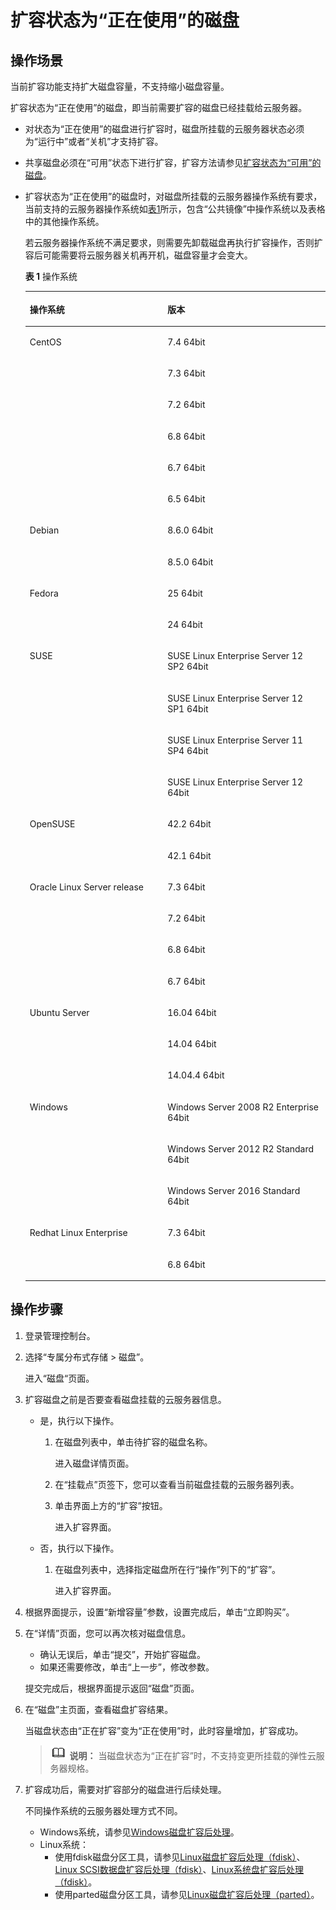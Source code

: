 # 扩容状态为“正在使用”的磁盘<a name="zh-cn_topic_0110855561"></a>

## 操作场景<a name="sfab290423eca40b0831163b6b599d150"></a>

当前扩容功能支持扩大磁盘容量，不支持缩小磁盘容量。

扩容状态为“正在使用”的磁盘，即当前需要扩容的磁盘已经挂载给云服务器。

-   对状态为“正在使用”的磁盘进行扩容时，磁盘所挂载的云服务器状态必须为“运行中”或者“关机”才支持扩容。
-   共享磁盘必须在“可用”状态下进行扩容，扩容方法请参见[扩容状态为“可用”的磁盘](扩容状态为-可用-的磁盘.md)。
-   扩容状态为“正在使用”的磁盘时，对磁盘所挂载的云服务器操作系统有要求，当前支持的云服务器操作系统如[表1](#t00b32835b89c42d692569090021a370c)所示，包含“公共镜像”中操作系统以及表格中的其他操作系统。

    若云服务器操作系统不满足要求，则需要先卸载磁盘再执行扩容操作，否则扩容后可能需要将云服务器关机再开机，磁盘容量才会变大。

    **表 1**  操作系统

    <a name="t00b32835b89c42d692569090021a370c"></a>
    <table><thead align="left"><tr id="rf84ac7db3edb4ae29d4d2da932dd4512"><th class="cellrowborder" valign="top" width="45.89%" id="mcps1.2.3.1.1"><p id="a0f9526b163874cf49accc2c083a88ab6"><a name="a0f9526b163874cf49accc2c083a88ab6"></a><a name="a0f9526b163874cf49accc2c083a88ab6"></a>操作系统</p>
    </th>
    <th class="cellrowborder" valign="top" width="54.11%" id="mcps1.2.3.1.2"><p id="a3f45b6f1d11046288e04693d5dcda98b"><a name="a3f45b6f1d11046288e04693d5dcda98b"></a><a name="a3f45b6f1d11046288e04693d5dcda98b"></a>版本</p>
    </th>
    </tr>
    </thead>
    <tbody><tr id="rf54c1638e8d8409b90308baf262c1eca"><td class="cellrowborder" rowspan="6" valign="top" width="45.89%" headers="mcps1.2.3.1.1 "><p id="a627b8253c68543fa98d567994e64a5af"><a name="a627b8253c68543fa98d567994e64a5af"></a><a name="a627b8253c68543fa98d567994e64a5af"></a>CentOS</p>
    </td>
    <td class="cellrowborder" valign="top" width="54.11%" headers="mcps1.2.3.1.2 "><p id="zh-cn_topic_0077678449_p635420393471"><a name="zh-cn_topic_0077678449_p635420393471"></a><a name="zh-cn_topic_0077678449_p635420393471"></a>7.4 64bit</p>
    </td>
    </tr>
    <tr id="r842b28603ef14eadae27f1f4a8390a40"><td class="cellrowborder" valign="top" headers="mcps1.2.3.1.1 "><p id="af4718af3ed3747acaa02d4a5442e9c17"><a name="af4718af3ed3747acaa02d4a5442e9c17"></a><a name="af4718af3ed3747acaa02d4a5442e9c17"></a>7.3 64bit</p>
    </td>
    </tr>
    <tr id="r7873d659424a41eaa9c6f962c0988414"><td class="cellrowborder" valign="top" headers="mcps1.2.3.1.1 "><p id="a802a6c731f3d4083b8dea31d2f35731d"><a name="a802a6c731f3d4083b8dea31d2f35731d"></a><a name="a802a6c731f3d4083b8dea31d2f35731d"></a>7.2 64bit</p>
    </td>
    </tr>
    <tr id="r6b0081ec216d41f6bce5f37017994fc6"><td class="cellrowborder" valign="top" headers="mcps1.2.3.1.1 "><p id="ad3d99b86f52647f193dba453a5444e37"><a name="ad3d99b86f52647f193dba453a5444e37"></a><a name="ad3d99b86f52647f193dba453a5444e37"></a>6.8 64bit</p>
    </td>
    </tr>
    <tr id="rc18c4315222c41e78f0cbfcdbc336388"><td class="cellrowborder" valign="top" headers="mcps1.2.3.1.1 "><p id="ad09968cc78b042399220f60308e626b2"><a name="ad09968cc78b042399220f60308e626b2"></a><a name="ad09968cc78b042399220f60308e626b2"></a>6.7 64bit</p>
    </td>
    </tr>
    <tr id="rfcad1e3d24634688b5cd5c4c9692e9af"><td class="cellrowborder" valign="top" headers="mcps1.2.3.1.1 "><p id="a88234c4ecc5d4db0934e59541e96fdb5"><a name="a88234c4ecc5d4db0934e59541e96fdb5"></a><a name="a88234c4ecc5d4db0934e59541e96fdb5"></a>6.5 64bit</p>
    </td>
    </tr>
    <tr id="rae131a21e1194bf8a912d5eaac8527cb"><td class="cellrowborder" rowspan="2" valign="top" width="45.89%" headers="mcps1.2.3.1.1 "><p id="a2e5950c5243e48cdaa1869ab83bd8eb3"><a name="a2e5950c5243e48cdaa1869ab83bd8eb3"></a><a name="a2e5950c5243e48cdaa1869ab83bd8eb3"></a>Debian</p>
    </td>
    <td class="cellrowborder" valign="top" width="54.11%" headers="mcps1.2.3.1.2 "><p id="af00e017927ae46c4b2f1ce606316f657"><a name="af00e017927ae46c4b2f1ce606316f657"></a><a name="af00e017927ae46c4b2f1ce606316f657"></a>8.6.0 64bit</p>
    </td>
    </tr>
    <tr id="r3bf18e0a7a0444ea8e4ed075713b7972"><td class="cellrowborder" valign="top" headers="mcps1.2.3.1.1 "><p id="a8878e5c259034e709d820a498d16f312"><a name="a8878e5c259034e709d820a498d16f312"></a><a name="a8878e5c259034e709d820a498d16f312"></a>8.5.0 64bit</p>
    </td>
    </tr>
    <tr id="rd989ca40c7a94451a05d3e9d10431998"><td class="cellrowborder" rowspan="2" valign="top" width="45.89%" headers="mcps1.2.3.1.1 "><p id="afb6940f2dca34183a641d33f631165fd"><a name="afb6940f2dca34183a641d33f631165fd"></a><a name="afb6940f2dca34183a641d33f631165fd"></a>Fedora</p>
    </td>
    <td class="cellrowborder" valign="top" width="54.11%" headers="mcps1.2.3.1.2 "><p id="a9b26b684328e45dca2da309812086818"><a name="a9b26b684328e45dca2da309812086818"></a><a name="a9b26b684328e45dca2da309812086818"></a>25 64bit</p>
    </td>
    </tr>
    <tr id="r51209f48fa4e439e83f4f24b3dd25e09"><td class="cellrowborder" valign="top" headers="mcps1.2.3.1.1 "><p id="a39f56f98878b443e9d00882797b4aa7e"><a name="a39f56f98878b443e9d00882797b4aa7e"></a><a name="a39f56f98878b443e9d00882797b4aa7e"></a>24 64bit</p>
    </td>
    </tr>
    <tr id="r9099bcbdc55a498896c99fd5096bf4b8"><td class="cellrowborder" rowspan="4" valign="top" width="45.89%" headers="mcps1.2.3.1.1 "><p id="a50bbbaf6b03149d0adb1ff1706fec8b3"><a name="a50bbbaf6b03149d0adb1ff1706fec8b3"></a><a name="a50bbbaf6b03149d0adb1ff1706fec8b3"></a>SUSE</p>
    </td>
    <td class="cellrowborder" valign="top" width="54.11%" headers="mcps1.2.3.1.2 "><p id="a2836a83133b0418292bd04ac9ffb51fe"><a name="a2836a83133b0418292bd04ac9ffb51fe"></a><a name="a2836a83133b0418292bd04ac9ffb51fe"></a>SUSE Linux Enterprise Server 12 SP2 64bit</p>
    </td>
    </tr>
    <tr id="r62471d46f9034dd78a8ca9e7dbe3779e"><td class="cellrowborder" valign="top" headers="mcps1.2.3.1.1 "><p id="aaa2bf27d0c0f4866baa320849dc9bbd8"><a name="aaa2bf27d0c0f4866baa320849dc9bbd8"></a><a name="aaa2bf27d0c0f4866baa320849dc9bbd8"></a>SUSE Linux Enterprise Server 12 SP1 64bit</p>
    </td>
    </tr>
    <tr id="rdaff62111e0d48ae8803649b9463099d"><td class="cellrowborder" valign="top" headers="mcps1.2.3.1.1 "><p id="a586fbcadabab43d6b965690c3e8a40e9"><a name="a586fbcadabab43d6b965690c3e8a40e9"></a><a name="a586fbcadabab43d6b965690c3e8a40e9"></a>SUSE Linux Enterprise Server 11 SP4 64bit</p>
    </td>
    </tr>
    <tr id="rd4f75d1318c24e43b4514c8558c6cf64"><td class="cellrowborder" valign="top" headers="mcps1.2.3.1.1 "><p id="a74636181248e41d09161ec231524d8fa"><a name="a74636181248e41d09161ec231524d8fa"></a><a name="a74636181248e41d09161ec231524d8fa"></a>SUSE Linux Enterprise Server 12 64bit</p>
    </td>
    </tr>
    <tr id="r306df1bf199444018f95090fa48c4e0f"><td class="cellrowborder" rowspan="2" valign="top" width="45.89%" headers="mcps1.2.3.1.1 "><p id="a34e6707852e44d5dbe78176de3cc999b"><a name="a34e6707852e44d5dbe78176de3cc999b"></a><a name="a34e6707852e44d5dbe78176de3cc999b"></a>OpenSUSE</p>
    </td>
    <td class="cellrowborder" valign="top" width="54.11%" headers="mcps1.2.3.1.2 "><p id="a14578603a30f40c2b313e8bd6a7910a3"><a name="a14578603a30f40c2b313e8bd6a7910a3"></a><a name="a14578603a30f40c2b313e8bd6a7910a3"></a>42.2 64bit</p>
    </td>
    </tr>
    <tr id="rb927842bb9d845d4923b12aa440f56dc"><td class="cellrowborder" valign="top" headers="mcps1.2.3.1.1 "><p id="a099124da8bc64730b55b9ef54eeaf178"><a name="a099124da8bc64730b55b9ef54eeaf178"></a><a name="a099124da8bc64730b55b9ef54eeaf178"></a>42.1 64bit</p>
    </td>
    </tr>
    <tr id="r089386bc6b1d4f69a0d6ccb415eb04ab"><td class="cellrowborder" rowspan="4" valign="top" width="45.89%" headers="mcps1.2.3.1.1 "><p id="a5a9fa6e073b74880a3952417b1b48584"><a name="a5a9fa6e073b74880a3952417b1b48584"></a><a name="a5a9fa6e073b74880a3952417b1b48584"></a>Oracle Linux Server release</p>
    </td>
    <td class="cellrowborder" valign="top" width="54.11%" headers="mcps1.2.3.1.2 "><p id="a72f98e8bc47345bf9b539eb2450925b2"><a name="a72f98e8bc47345bf9b539eb2450925b2"></a><a name="a72f98e8bc47345bf9b539eb2450925b2"></a>7.3 64bit</p>
    </td>
    </tr>
    <tr id="r05d4ecf85e114555ac79738a48633a07"><td class="cellrowborder" valign="top" headers="mcps1.2.3.1.1 "><p id="a3ea15cef9b2942a6a92cca7f5b7cdd65"><a name="a3ea15cef9b2942a6a92cca7f5b7cdd65"></a><a name="a3ea15cef9b2942a6a92cca7f5b7cdd65"></a>7.2 64bit</p>
    </td>
    </tr>
    <tr id="ra2b2224cf3fb4970b3a1797cb13c28c9"><td class="cellrowborder" valign="top" headers="mcps1.2.3.1.1 "><p id="a9b0de2d8bbc6451db6f1c3ad23de73a3"><a name="a9b0de2d8bbc6451db6f1c3ad23de73a3"></a><a name="a9b0de2d8bbc6451db6f1c3ad23de73a3"></a>6.8 64bit</p>
    </td>
    </tr>
    <tr id="r57d2f070583d4765b137a23e362fb742"><td class="cellrowborder" valign="top" headers="mcps1.2.3.1.1 "><p id="a91c36378e14e4912aafe316ca19a61eb"><a name="a91c36378e14e4912aafe316ca19a61eb"></a><a name="a91c36378e14e4912aafe316ca19a61eb"></a>6.7 64bit</p>
    </td>
    </tr>
    <tr id="rd8c6b135ce8f4ddbbe37bf9347ff5510"><td class="cellrowborder" rowspan="3" valign="top" width="45.89%" headers="mcps1.2.3.1.1 "><p id="a3175488fde8945cf8b9f4f3ebfca11a2"><a name="a3175488fde8945cf8b9f4f3ebfca11a2"></a><a name="a3175488fde8945cf8b9f4f3ebfca11a2"></a>Ubuntu Server</p>
    </td>
    <td class="cellrowborder" valign="top" width="54.11%" headers="mcps1.2.3.1.2 "><p id="a9a40c26fe1f445d2b11799a9717165fd"><a name="a9a40c26fe1f445d2b11799a9717165fd"></a><a name="a9a40c26fe1f445d2b11799a9717165fd"></a>16.04 64bit</p>
    </td>
    </tr>
    <tr id="r6af0080803f94c58acffc89adb17d60f"><td class="cellrowborder" valign="top" headers="mcps1.2.3.1.1 "><p id="a95b164f4587f4345bff7a9226359ee6f"><a name="a95b164f4587f4345bff7a9226359ee6f"></a><a name="a95b164f4587f4345bff7a9226359ee6f"></a>14.04 64bit</p>
    </td>
    </tr>
    <tr id="ra60cde6604f74bcf93aeb43edd66bd84"><td class="cellrowborder" valign="top" headers="mcps1.2.3.1.1 "><p id="ac8f939d0bfff4d6f9eb2751b9f7b13ab"><a name="ac8f939d0bfff4d6f9eb2751b9f7b13ab"></a><a name="ac8f939d0bfff4d6f9eb2751b9f7b13ab"></a>14.04.4 64bit</p>
    </td>
    </tr>
    <tr id="r4e90a82cbc5543749a816723497ad36a"><td class="cellrowborder" rowspan="3" valign="top" width="45.89%" headers="mcps1.2.3.1.1 "><p id="aea359ce8b89643f2b5fbfc0ae0a87f03"><a name="aea359ce8b89643f2b5fbfc0ae0a87f03"></a><a name="aea359ce8b89643f2b5fbfc0ae0a87f03"></a>Windows</p>
    </td>
    <td class="cellrowborder" valign="top" width="54.11%" headers="mcps1.2.3.1.2 "><p id="a3b762ccef0d34a1881d57d541f6018b1"><a name="a3b762ccef0d34a1881d57d541f6018b1"></a><a name="a3b762ccef0d34a1881d57d541f6018b1"></a>Windows Server 2008 R2 Enterprise 64bit</p>
    </td>
    </tr>
    <tr id="r8b99bf4d41814a28af299f8883f3997e"><td class="cellrowborder" valign="top" headers="mcps1.2.3.1.1 "><p id="a835ac2354fe64d7ebbc2e896d19421bf"><a name="a835ac2354fe64d7ebbc2e896d19421bf"></a><a name="a835ac2354fe64d7ebbc2e896d19421bf"></a>Windows Server 2012 R2 Standard 64bit</p>
    </td>
    </tr>
    <tr id="r79f517b7e3b34909b9b5bc7facd0ad82"><td class="cellrowborder" valign="top" headers="mcps1.2.3.1.1 "><p id="a6fa4ec3f80e64eeda2137a3894700916"><a name="a6fa4ec3f80e64eeda2137a3894700916"></a><a name="a6fa4ec3f80e64eeda2137a3894700916"></a>Windows Server 2016 Standard 64bit</p>
    </td>
    </tr>
    <tr id="re7bde2e78e654aa29fe9c3f9d013937a"><td class="cellrowborder" rowspan="2" valign="top" width="45.89%" headers="mcps1.2.3.1.1 "><p id="a9003c8a7533f4622bce0cf9074149216"><a name="a9003c8a7533f4622bce0cf9074149216"></a><a name="a9003c8a7533f4622bce0cf9074149216"></a>Redhat Linux Enterprise</p>
    </td>
    <td class="cellrowborder" valign="top" width="54.11%" headers="mcps1.2.3.1.2 "><p id="a6d520c954b9049f4af84508acf8414c6"><a name="a6d520c954b9049f4af84508acf8414c6"></a><a name="a6d520c954b9049f4af84508acf8414c6"></a>7.3 64bit</p>
    </td>
    </tr>
    <tr id="r2cbb3f7af3bf486cb822ab6661e88d90"><td class="cellrowborder" valign="top" headers="mcps1.2.3.1.1 "><p id="a36c796ee09114068a3241ebbcd01507f"><a name="a36c796ee09114068a3241ebbcd01507f"></a><a name="a36c796ee09114068a3241ebbcd01507f"></a>6.8 64bit</p>
    </td>
    </tr>
    </tbody>
    </table>


## 操作步骤<a name="s77d400b4bea148e496d2aedb89ac3f96"></a>

1.  登录管理控制台。
2.  选择“专属分布式存储 \> 磁盘”。

    进入“磁盘“页面。

3.  扩容磁盘之前是否要查看磁盘挂载的云服务器信息。
    -   是，执行以下操作。
        1.  在磁盘列表中，单击待扩容的磁盘名称。

            进入磁盘详情页面。

        2.  在“挂载点”页签下，您可以查看当前磁盘挂载的云服务器列表。
        3.  单击界面上方的“扩容”按钮。

            进入扩容界面。

    -   否，执行以下操作。
        1.  在磁盘列表中，选择指定磁盘所在行“操作”列下的“扩容”。

            进入扩容界面。


4.  根据界面提示，设置“新增容量”参数，设置完成后，单击“立即购买”。
5.  在“详情”页面，您可以再次核对磁盘信息。

    -   确认无误后，单击“提交”，开始扩容磁盘。
    -   如果还需要修改，单击“上一步”，修改参数。

    提交完成后，根据界面提示返回“磁盘”页面。

6.  在“磁盘”主页面，查看磁盘扩容结果。

    当磁盘状态由“正在扩容”变为“正在使用”时，此时容量增加，扩容成功。

    >![](public_sys-resources/icon-note.gif) **说明：** 
    >当磁盘状态为“正在扩容”时，不支持变更所挂载的弹性云服务器规格。

7.  扩容成功后，需要对扩容部分的磁盘进行后续处理。

    不同操作系统的云服务器处理方式不同。

    -   Windows系统，请参见[Windows磁盘扩容后处理](Windows磁盘扩容后处理.md)。
    -   Linux系统：
        -   使用fdisk磁盘分区工具，请参见[Linux磁盘扩容后处理（fdisk）](Linux磁盘扩容后处理（fdisk）.md)、[Linux SCSI数据盘扩容后处理（fdisk）](Linux-SCSI数据盘扩容后处理（fdisk）.md)、[Linux系统盘扩容后处理（fdisk）](Linux系统盘扩容后处理（fdisk）.md)。
        -   使用parted磁盘分区工具，请参见[Linux磁盘扩容后处理（parted）](Linux磁盘扩容后处理（parted）.md)。



